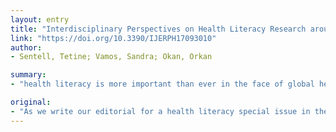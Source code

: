 ```yaml
---
layout: entry
title: "Interdisciplinary Perspectives on Health Literacy Research around the World: More Important than Ever in a Time of COVID-19"
link: "https://doi.org/10.3390/IJERPH17093010"
author:
- Sentell, Tetine; Vamos, Sandra; Okan, Orkan

summary:
- "health literacy is more important than ever in the face of global health threats. Health literacy should be built deliberately as a population-level resource and community asset. Special issue sought to pull together interdisciplinary threads guided by two principles. The first was defining health literacy as essential skills and situational resources needed for people to find, understand, evaluate, communicate, and use information and services in a variety of forms across various settings throughout their life course."

original:
- "As we write our editorial for a health literacy special issue in the midst of the international COVID-19 crisis, we take this opportunity to highlight the importance of individual, community, and population health literacy. We are not only in a &ldquo;pandemic&rdquo; but also an &ldquo;infodemic&rdquo;. Health literacy is more important than ever in the face of these global health threats, which have impacted outcomes across the levels of the socio-ecological model (SEM), including individual health behaviors, family relationships, organizational behavior, state policy-making, national mortality statistics, and the international economy in the span of weeks. Our special issue sought to pull together interdisciplinary threads guided by two principles. The first was defining health literacy as essential skills and situational resources needed for people to find, understand, evaluate, communicate, and use information and services in a variety of forms across various settings throughout their life course to promote health and wellbeing. The second was the idea that enhancing health literacy in populations and systems is critical to achieving health equity. In this time of public health need across traditional borders, the inter-sectoral and international perspectives of special issue articles are more urgent than ever. A greater understanding, appreciation, and application of health literacy can support policy action on multiple levels to address major public health challenges. Health literacy should be built deliberately as a population-level resource and community asset. We have summarized the set of articles in this special issue across the levels of the SEM, hoping their thoughtful considerations and interesting findings will help to support global health and wellness and inspire future research, policy, and practice in this global public health emergency and beyond."
---
```


